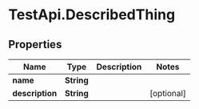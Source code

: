 # TestApi.DescribedThing

## Properties
Name | Type | Description | Notes
------------ | ------------- | ------------- | -------------
**name** | **String** |  | 
**description** | **String** |  | [optional] 


